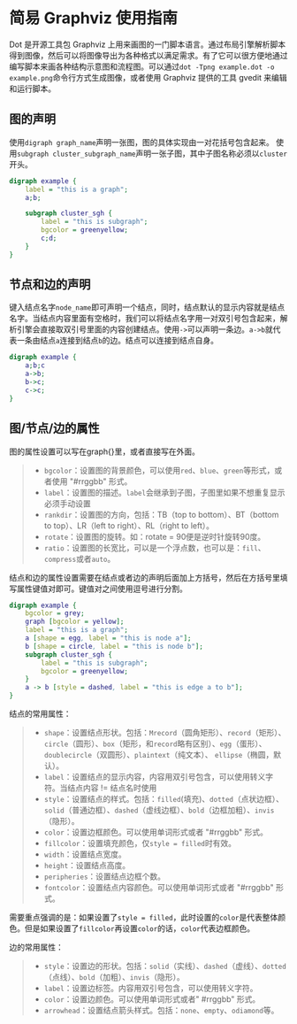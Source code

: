 # 简易 Graphviz 使用指南

Dot 是开源工具包 Graphviz 上用来画图的一门脚本语言。通过布局引擎解析脚本得到图像，然后可以将图像导出为各种格式以满足需求。有了它可以很方便地通过编写脚本来画各种结构示意图和流程图。可以通过`dot -Tpng example.dot -o example.png`命令行方式生成图像，或者使用 Graphviz 提供的工具 gvedit 来编辑和运行脚本。

## 图的声明

使用`digraph graph_name`声明一张图，图的具体实现由一对花括号包含起来。
使用`subgraph cluster_subgraph_name`声明一张子图，其中子图名称必须以`cluster`开头。

```dot
digraph example {
    label = "this is a graph";
    a;b;

    subgraph cluster_sgh {
        label = "this is subgraph";
        bgcolor = greenyellow;
        c;d;
    }
}
```

## 节点和边的声明

键入结点名字`node_name`即可声明一个结点，同时，结点默认的显示内容就是结点名字。当结点内容里面有空格时，我们可以将结点名字用一对双引号包含起来，解析引擎会直接取双引号里面的内容创建结点。使用`->`可以声明一条边。`a->b`就代表一条由结点`a`连接到结点`b`的边。结点可以连接到结点自身。

```dot
digraph example {
    a;b;c
    a->b;
    b->c;
    c->c;
}
```

## 图/节点/边的属性

图的属性设置可以写在graph{}里，或者直接写在外面。

>- `bgcolor`：设置图的背景颜色，可以使用`red`、`blue`、`green`等形式，或者使用 "#rrggbb" 形式。
>- `label`：设置图的描述。`label`会继承到子图，子图里如果不想重复显示必须手动设置
>- `rankdir`：设置图的方向，包括：TB（top to bottom）、BT（bottom to top）、LR（left to right）、RL（right to left）。
>- `rotate`：设置图的旋转。如：rotate = 90便是逆时针旋转90度。
>- `ratio`：设置图的长宽比，可以是一个浮点数，也可以是：`fill`、`compress`或者`auto`。

结点和边的属性设置需要在结点或者边的声明后面加上方括号，然后在方括号里填写属性键值对即可。键值对之间使用逗号进行分割。

```dot
digraph example {
    bgcolor = grey;
    graph [bgcolor = yellow];
    label = "this is a graph";
    a [shape = egg, label = "this is node a"];
    b [shape = circle, label = "this is node b"];
    subgraph cluster_sgh {
        label = "this is subgraph";
        bgcolor = greenyellow;
    }
    a -> b [style = dashed, label = "this is edge a to b"];
}
```

结点的常用属性：

>- `shape`：设置结点形状。包括：`Mrecord`（圆角矩形）、`record`（矩形）、`circle`（圆形）、`box`（矩形，和`record`略有区别）、`egg`（蛋形）、`doublecircle`（双圆形）、`plaintext`（纯文本）、 `ellipse`（椭圆，默认）。
>- `label`：设置结点的显示内容，内容用双引号包含，可以使用转义字符。当结点内容 != 结点名时使用
>- `style`：设置结点的样式。包括：`filled`(填充)、`dotted`（点状边框）、`solid`（普通边框）、`dashed`（虚线边框）、`bold`（边框加粗）、`invis`（隐形）。
>- `color`：设置边框颜色。可以使用单词形式或者 "#rrggbb" 形式。
>- `fillcolor`：设置填充颜色，仅`style = filled`时有效。
>- `width`：设置结点宽度。
>- `height`：设置结点高度。
>- `peripheries`：设置结点边框个数。
>- `fontcolor`：设置结点内容颜色。可以使用单词形式或者 "#rrggbb" 形式。

需要重点强调的是：如果设置了`style = filled`，此时设置的`color`是代表整体颜色。但是如果设置了`fillcolor`再设置`color`的话，`color`代表边框颜色。

边的常用属性：

>- `style`：设置边的形状。包括：`solid`（实线）、`dashed`（虚线）、`dotted`（点线）、`bold`（加粗）、`invis`（隐形）。
>- `label`：设置边标签。内容用双引号包含，可以使用转义字符。
>- `color`：设置边颜色。可以使用单词形式或者" #rrggbb" 形式。
>- `arrowhead`：设置结点箭头样式。包括：`none`、`empty`、`odiamond`等。
